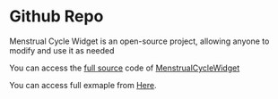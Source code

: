 # Github Repo

Menstrual Cycle Widget is an open-source project, allowing anyone to modify and use it as needed

You can access the [full source](https://github.com/sandipkalola/menstrual\_cycle\_widget) code of [MenstrualCycleWidget](https://pub.dev/packages/menstrual\_cycle\_widget)

You can access full exmaple from [Her](https://github.com/sandipkalola/menstrual\_cycle\_widget\_example)[e](https://github.com/sandipkalola/menstrual\_cycle\_widget\_example).
